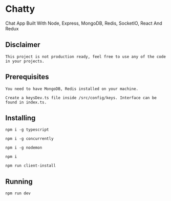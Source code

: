 # Chatty

Chat App Built With Node, Express, MongoDB, Redis, SocketIO, React And Redux

## Disclaimer

```
This project is not production ready, feel free to use any of the code in your projects. 
```

## Prerequisites

```
You need to have MongoDB, Redis installed on your machine.
```

```
Create a keysDev.ts file inside /src/config/keys. Interface can be found in index.ts.
```

## Installing

```
npm i -g typescript
```

```
npm i -g concurrently
```

```
npm i -g nodemon
```

```
npm i
```

```
npm run client-install
```

## Running

```
npm run dev
```
